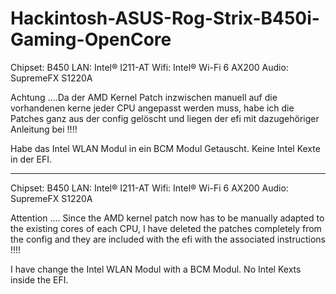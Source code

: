 # Hackintosh-ASUS-Rog-Strix-B450i-Gaming-OpenCore

Chipset: B450
LAN: Intel® I211-AT
Wifi: Intel® Wi-Fi 6 AX200
Audio: SupremeFX S1220A

Achtung ....Da der AMD Kernel Patch inzwischen manuell auf die vorhandenen kerne jeder CPU angepasst werden muss, 
habe ich die Patches ganz aus der config gelöscht und liegen der efi mit dazugehöriger Anleitung bei !!!!

Habe das Intel WLAN Modul in ein BCM Modul Getauscht. Keine Intel Kexte in der EFI.

----------------------------------------------------------------------------------


Chipset: B450 
LAN: Intel® I211-AT 
Wifi: Intel® Wi-Fi 6 AX200 
Audio: SupremeFX S1220A

Attention .... Since the AMD kernel patch now has to be manually adapted to the existing cores of each CPU, 
I have deleted the patches completely from the config and they are included with the efi with the associated instructions !!!!

I have change the Intel WLAN Modul with a BCM Modul. No Intel Kexts inside the EFI. 
